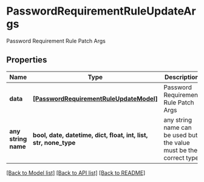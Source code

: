 # PasswordRequirementRuleUpdateArgs

Password Requirement Rule Patch Args

## Properties
Name | Type | Description | Notes
------------ | ------------- | ------------- | -------------
**data** | [**[PasswordRequirementRuleUpdateModel]**](PasswordRequirementRuleUpdateModel.md) | Password Requirement Rule Patch Args | [optional] 
**any string name** | **bool, date, datetime, dict, float, int, list, str, none_type** | any string name can be used but the value must be the correct type | [optional]

[[Back to Model list]](../README.md#documentation-for-models) [[Back to API list]](../README.md#documentation-for-api-endpoints) [[Back to README]](../README.md)



